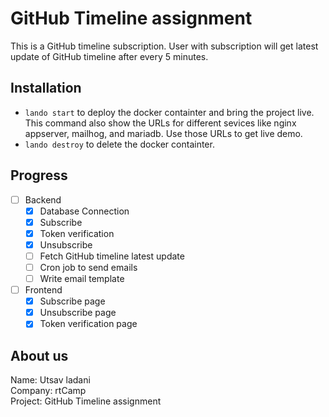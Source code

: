 # GitHub Timeline assignment

This is a GitHub timeline subscription. User with subscription will get latest update of GitHub timeline after every 5 minutes.

## Installation

- `lando start` to deploy the docker containter and bring the project live. This command also show the URLs for different sevices like nginx appserver, mailhog, and mariadb. Use those URLs to get live demo.
- `lando destroy` to delete the docker containter.

## Progress

- [ ] Backend
    - [x] Database Connection
    - [x] Subscribe
    - [x] Token verification
    - [x] Unsubscribe
    - [ ] Fetch GitHub timeline latest update
    - [ ] Cron job to send emails
    - [ ] Write email template

- [ ] Frontend
    - [x] Subscribe page
    - [x] Unsubscribe page
    - [x] Token verification page

## About us

Name: Utsav ladani \
Company: rtCamp \
Project: GitHub Timeline assignment
